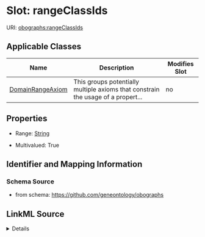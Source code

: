 

# Slot: rangeClassIds

URI: [obographs:rangeClassIds](https://github.com/geneontology/obographs/rangeClassIds)



<!-- no inheritance hierarchy -->





## Applicable Classes

| Name | Description | Modifies Slot |
| --- | --- | --- |
| [DomainRangeAxiom](DomainRangeAxiom.md) | This groups potentially multiple axioms that constrain the usage of a propert... |  no  |







## Properties

* Range: [String](String.md)

* Multivalued: True





## Identifier and Mapping Information







### Schema Source


* from schema: https://github.com/geneontology/obographs




## LinkML Source

<details>
```yaml
name: rangeClassIds
from_schema: https://github.com/geneontology/obographs
rank: 1000
multivalued: true
alias: rangeClassIds
domain_of:
- DomainRangeAxiom
range: string

```
</details>